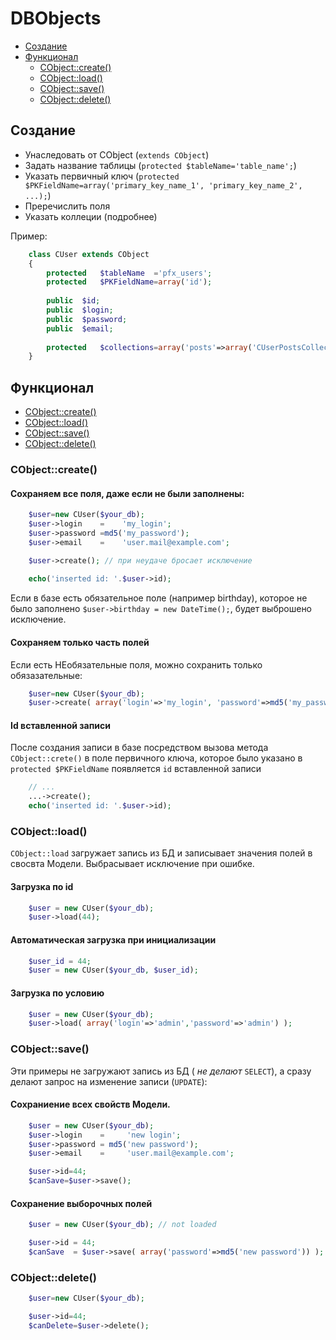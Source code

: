 DBObjects
=========

- [Создание](#Создание)
- [Функционал](#Функционал)
  - [CObject::create()](#cobjectcreate)
  - [CObject::load()](#cobjectload)
  - [CObject::save()](#cobjectsave)
  - [CObject::delete()](#cobjectdelete)

Создание
--------

- Унаследовать от CObject (`extends CObject`)
- Задать название таблицы (`protected $tableName='table_name';`)
- Указать первичный ключ (`protected $PKFieldName=array('primary_key_name_1', 'primary_key_name_2', ...);`)
- Преречислить поля
- Указать коллеции (подробнее)

Пример:
```php
	class CUser extends CObject
	{
		protected	$tableName	='pfx_users';
		protected	$PKFieldName=array('id');
		
		public	$id;
		public	$login;
		public	$password;
		public	$email;
		
		protected	$collections=array('posts'=>array('CUserPostsCollection',null));
	}
```

Функционал
----------

- [CObject::create()](#cobjectcreate)
- [CObject::load()](#cobjectload)
- [CObject::save()](#cobjectsave)
- [CObject::delete()](#cobjectdelete)


### CObject::create()

#### Сохраняем все поля, даже если не были заполнены:
```php
	$user=new CUser($your_db);
	$user->login    =    'my_login';
	$user->password =md5('my_password');
	$user->email    =    'user.mail@example.com';

	$user->create(); // при неудаче бросает исключение
	
	echo('inserted id: '.$user->id);
```
Если в базе есть обязательное поле (например birthday), которое не было заполнено `$user->birthday = new DateTime();`,
будет выброшено исключение.

#### Сохраняем только часть полей

Если есть НЕобязательные поля, можно сохранить только обязазательные:
```php
	$user=new CUser($your_db);
	$user->create( array('login'=>'my_login', 'password'=>md5('my_password')) );
```
#### Id вставленной записи

После создания записи в базе посредством вызова метода `CObject::crete()`
в поле первичного ключа, которое было указано в `protected $PKFieldName` появляется `id` вставленной записи
```php
	// ...
	...->create();
	echo('inserted id: '.$user->id);
```

### CObject::load()

`CObject::load` загружает запись из БД и записывает значения полей в свосвта Модели.
Выбрасывает исключение при ошибке.

#### Загрузка по id
```php
	$user = new CUser($your_db);
	$user->load(44);
```
#### Автоматическая загрузка при инициализации
```php
	$user_id = 44;
	$user = new CUser($your_db, $user_id);
```
#### Загрузка по условию
```php
	$user = new CUser($your_db);
	$user->load( array('login'=>'admin','password'=>'admin') );
```


### CObject::save()

Эти примеры не загружают запись из БД ( _не делают_ `SELECT`),
а сразу делают запрос на изменение записи (`UPDATE`):

#### Сохраниение всех свойств Модели.
```php
	$user = new CUser($your_db);
	$user->login    =     'new login';
	$user->password = md5('new password');
	$user->email    =     'user.mail@example.com';

	$user->id=44;
	$canSave=$user->save();
```
#### Сохранение выборочных полей
```php
	$user = new CUser($your_db); // not loaded

	$user->id = 44;
	$canSave  = $user->save( array('password'=>md5('new password')) );
```


### CObject::delete()
```php
	$user=new CUser($your_db);

	$user->id=44;
	$canDelete=$user->delete();
```

